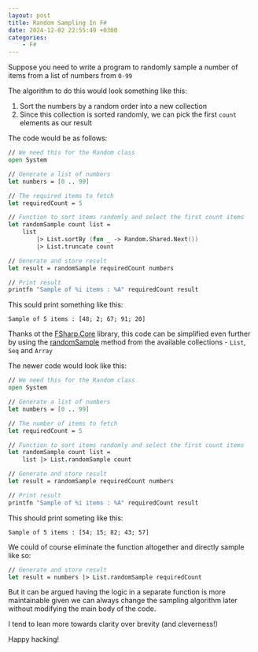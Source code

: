 ```yaml
---
layout: post
title: Random Sampling In F#
date: 2024-12-02 22:55:49 +0300
categories:
    - F#
---
```


Suppose you need to write a program to randomly sample a number of items from a list of numbers from `0-99`

The algorithm to do this would look something like this:

1. Sort the numbers by a random order into a new collection
2. Since this collection is sorted randomly, we can pick the first `count` elements as our result

The code would be as follows:

```fsharp
// We need this for the Random class
open System

// Generate a list of numbers
let numbers = [0 .. 99]

// The required items to fetch
let requiredCount = 5

// Function to sort items randomly and select the first count items
let randomSample count list =
    list 
        |> List.sortBy (fun _ -> Random.Shared.Next()) 
        |> List.truncate count

// Generate and store result
let result = randomSample requiredCount numbers

// Print result
printfn "Sample of %i items : %A" requiredCount result
```

This sould print something like this:

```plaintext
Sample of 5 items : [48; 2; 67; 91; 20]
```

Thanks ot the [FSharp.Core](https://www.nuget.org/packages/fsharp.core/) library, this code can be simplified even further by using the [randomSample](https://fsharp.github.io/fsharp-core-docs/reference/fsharp-collections-listmodule.html#randomSample) method from the available collections - `List`, `Seq` and `Array`

The newer code would look like this:

```fsharp
// We need this for the Random class
open System

// Generate a list of numbers
let numbers = [0 .. 99]

// The number of items to fetch
let requiredCount = 5

// Function to sort items randomly and select the first count items
let randomSample count list =
    list |> List.randomSample count

// Generate and store result
let result = randomSample requiredCount numbers

// Print result
printfn "Sample of %i items : %A" requiredCount result
```

This should print someting like this:

```plaintext
Sample of 5 items : [54; 15; 82; 43; 57]
```
We could of course eliminate the function altogether and directly sample like so:

```fsharp
// Generate and store result
let result = numbers |> List.randomSample requiredCount
```

But it can be argued having the logic in a separate function is more maintainable given we can always change the sampling algorithm later without modifying the main body of the code.

I tend to lean more towards clarity over brevity (and cleverness!)

Happy hacking!